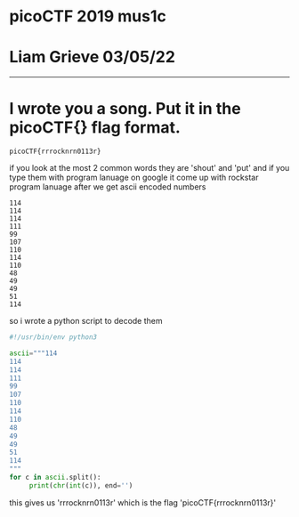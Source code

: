 #  picoCTF 2019 mus1c
# Liam Grieve 03/05/22
-------------------------------------------------------------------------------------------------------------------

# I wrote you a song. Put it in the picoCTF{} flag format.

```
picoCTF{rrrocknrn0113r}
```
if you look at the most 2 common words they are 'shout' and 'put' and if you type them with program lanuage on google it come up with rockstar program lanuage after we get ascii encoded numbers 
```1337
114
114
114
111
99
107
110
114
110
48
49
49
51
114
```
so i wrote a python script to decode them
```python
#!/usr/bin/env python3

ascii="""114
114
114
111
99
107
110
114
110
48
49
49
51
114
"""
for c in ascii.split():
     print(chr(int(c)), end='')
```
this gives us 'rrrocknrn0113r' which is the flag 'picoCTF{rrrocknrn0113r}'
